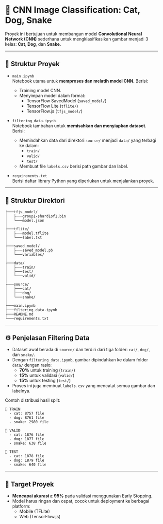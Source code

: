 # 🐍 CNN Image Classification: Cat, Dog, Snake

Proyek ini bertujuan untuk membangun model **Convolutional Neural Network (CNN)** sederhana untuk mengklasifikasikan gambar menjadi 3 kelas: **Cat**, **Dog**, dan **Snake**.

---

## 📂 Struktur Proyek

- `main.ipynb`  
  Notebook utama untuk **memproses dan melatih model CNN**. Berisi:
  - Training model CNN.
  - Menyimpan model dalam format:
    - TensorFlow SavedModel (`saved_model/`)
    - TensorFlow Lite (`tflite/`)
    - TensorFlow.js (`tfjs_model/`)

- `filtering_data.ipynb`  
  Notebook tambahan untuk **memisahkan dan menyiapkan dataset**. Berisi:
  - Memindahkan data dari direktori `source/` menjadi `data/` yang terbagi ke dalam:
    - `train/`
    - `valid/`
    - `test/`
  - Membuat file `labels.csv` berisi path gambar dan label.

- `requirements.txt`  
  Berisi daftar library Python yang diperlukan untuk menjalankan proyek.

---

## 📁 Struktur Direktori

```
├───tfjs_model/
│   ├───group1-shard1of1.bin
│   └───model.json
│
├───tflite/
│   ├───model.tflite
│   └───label.txt
│
├───saved_model/
│   ├───saved_model.pb
│   └───variables/
│
├───data/
│   ├───train/
│   ├───test/
│   └───valid/
│
├───source/
│   ├───cat/
│   ├───dog/
│   └───snake/
│
├───main.ipynb
├───filtering_data.ipynb
├───README.md
└───requirements.txt
```

---

## ⚙️ Penjelasan Filtering Data

- Dataset awal berada di `source/` dan terdiri dari tiga folder: `cat/`, `dog/`, dan `snake/`.
- Dengan `filtering_data.ipynb`, gambar dipindahkan ke dalam folder `data/` dengan rasio:
  - **70%** untuk training (`train/`)
  - **15%** untuk validasi (`valid/`)
  - **15%** untuk testing (`test/`)
- Proses ini juga membuat `labels.csv` yang mencatat semua gambar dan labelnya.

Contoh distribusi hasil split:

```
📁 TRAIN
  - cat: 8757 file
  - dog: 8761 file
  - snake: 2980 file

📁 VALID
  - cat: 1876 file
  - dog: 1877 file
  - snake: 638 file

📁 TEST
  - cat: 1878 file
  - dog: 1879 file
  - snake: 640 file
```

---

## 🎯 Target Proyek

- **Mencapai akurasi ≥ 95%** pada validasi menggunakan Early Stopping.
- Model harus ringan dan cepat, cocok untuk deployment ke berbagai platform:
  - Mobile (TFLite)
  - Web (TensorFlow.js)

